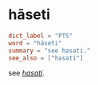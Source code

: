 # hāseti

``` toml
dict_label = "PTS"
word = "hāseti"
summary = "see hasati."
see_also = ["hasati"]
```

see *[hasati](hasati.md)*.


